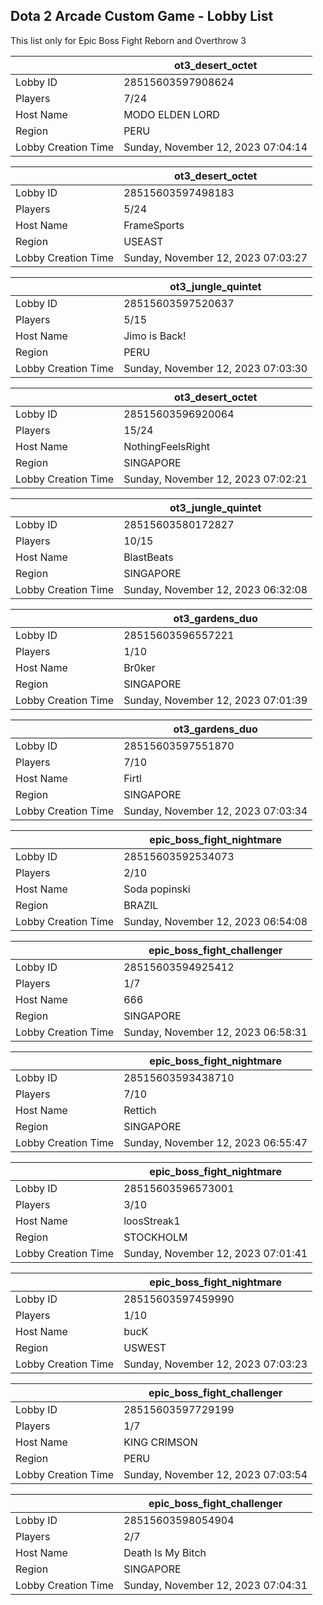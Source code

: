 ## Dota 2 Arcade Custom Game - Lobby List

This list only for Epic Boss Fight Reborn and Overthrow 3

|  | ot3_desert_octet |
| ------ | ------ |
| Lobby ID | 28515603597908624 |
| Players | 7/24 |
| Host Name | MODO ELDEN LORD |
| Region | PERU |
| Lobby Creation Time | Sunday, November 12, 2023 07:04:14 |


|  | ot3_desert_octet |
| ------ | ------ |
| Lobby ID | 28515603597498183 |
| Players | 5/24 |
| Host Name | FrameSports |
| Region | USEAST |
| Lobby Creation Time | Sunday, November 12, 2023 07:03:27 |


|  | ot3_jungle_quintet |
| ------ | ------ |
| Lobby ID | 28515603597520637 |
| Players | 5/15 |
| Host Name | Jimo is Back! |
| Region | PERU |
| Lobby Creation Time | Sunday, November 12, 2023 07:03:30 |


|  | ot3_desert_octet |
| ------ | ------ |
| Lobby ID | 28515603596920064 |
| Players | 15/24 |
| Host Name | NothingFeelsRight |
| Region | SINGAPORE |
| Lobby Creation Time | Sunday, November 12, 2023 07:02:21 |


|  | ot3_jungle_quintet |
| ------ | ------ |
| Lobby ID | 28515603580172827 |
| Players | 10/15 |
| Host Name | BlastBeats |
| Region | SINGAPORE |
| Lobby Creation Time | Sunday, November 12, 2023 06:32:08 |


|  | ot3_gardens_duo |
| ------ | ------ |
| Lobby ID | 28515603596557221 |
| Players | 1/10 |
| Host Name | Br0ker |
| Region | SINGAPORE |
| Lobby Creation Time | Sunday, November 12, 2023 07:01:39 |


|  | ot3_gardens_duo |
| ------ | ------ |
| Lobby ID | 28515603597551870 |
| Players | 7/10 |
| Host Name | Firtl |
| Region | SINGAPORE |
| Lobby Creation Time | Sunday, November 12, 2023 07:03:34 |


|  | epic_boss_fight_nightmare |
| ------ | ------ |
| Lobby ID | 28515603592534073 |
| Players | 2/10 |
| Host Name | Soda popinski |
| Region | BRAZIL |
| Lobby Creation Time | Sunday, November 12, 2023 06:54:08 |


|  | epic_boss_fight_challenger |
| ------ | ------ |
| Lobby ID | 28515603594925412 |
| Players | 1/7 |
| Host Name | 666 |
| Region | SINGAPORE |
| Lobby Creation Time | Sunday, November 12, 2023 06:58:31 |


|  | epic_boss_fight_nightmare |
| ------ | ------ |
| Lobby ID | 28515603593438710 |
| Players | 7/10 |
| Host Name | Rettich |
| Region | SINGAPORE |
| Lobby Creation Time | Sunday, November 12, 2023 06:55:47 |


|  | epic_boss_fight_nightmare |
| ------ | ------ |
| Lobby ID | 28515603596573001 |
| Players | 3/10 |
| Host Name | loosStreak1 |
| Region | STOCKHOLM |
| Lobby Creation Time | Sunday, November 12, 2023 07:01:41 |


|  | epic_boss_fight_nightmare |
| ------ | ------ |
| Lobby ID | 28515603597459990 |
| Players | 1/10 |
| Host Name | bucK |
| Region | USWEST |
| Lobby Creation Time | Sunday, November 12, 2023 07:03:23 |


|  | epic_boss_fight_challenger |
| ------ | ------ |
| Lobby ID | 28515603597729199 |
| Players | 1/7 |
| Host Name | KING  CRIMSON |
| Region | PERU |
| Lobby Creation Time | Sunday, November 12, 2023 07:03:54 |


|  | epic_boss_fight_challenger |
| ------ | ------ |
| Lobby ID | 28515603598054904 |
| Players | 2/7 |
| Host Name | Death Is My Bitch |
| Region | SINGAPORE |
| Lobby Creation Time | Sunday, November 12, 2023 07:04:31 |


